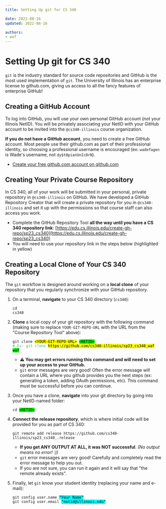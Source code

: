 ```yaml
---
title: Setting Up git for CS 340

date: 2022-08-16
updated: 2022-08-16

authors:
- waf
---
```


# Setting Up git for CS 340

`git` is the industry standard for source code repositories and GitHub is the most used implementation of `git`.  The University of Illinois has an enterprise license to github.com, giving us access to all the fancy features of enterprise GitHub!


## Creating a GitHub Account

To log into GitHub, you will use your own personal GitHub account (not your Illinois NetID).  You will be privately associating your NetID with your GitHub account to be invited into the `@cs340-illinois` course organization.

**If you do not have a GitHub account**, you need to create a free GitHub account.  Most people use their github.com as part of their professional identity, so choosing a professional username is encouraged (ex: `wadefagen` is Wade's username, not `dy$t0pianUnIc0rN`).

- [Create your free github.com account on github.com](https://github.com/)


## Creating Your Private Course Repository

In CS 340, all of your work will be submitted in your personal, private repository in `@cs340-illinois` on GitHub.  We have developed a GitHub Repository Creator that will create a private repository for you in `@cs340-illinois` and set it up with the permissions so that course staff can also access you work.

- Complete the GitHub Repository Tool **all the way until you have a CS 340 repository link**: [https://edu.cs.illinois.edu/create-gh-repo/sp23_cs340](https://edu.cs.illinois.edu/create-gh-repo/sp23_cs340)
- You will need to use your repository link in the steps below (highlighted in yellow)


## Creating a Local Clone of Your CS 340 Repository

The `git` workflow is designed around working on a **local clone** of your repository that you regularly synchronize with your GitHub repository.

<link rel="stylesheet" href="https://cdnjs.cloudflare.com/ajax/libs/prism-themes/1.9.0/prism-a11y-dark.min.css" integrity="sha512-bd1K4DEquIavX49RSZHIE0Ye6RFOVlGLhtGow9KDbLYqOd/ufhshkP0GoJoVR1jqj7FmOffvVIKuq1tcXlN9ZA==" crossorigin="anonymous" referrerpolicy="no-referrer" />

<style>
main ol > li {
  margin-bottom: 20px;
}
</style>


1. On a terminal, **navigate** to your CS 340 directory (`cs340`): <pre class="language-bash"><code class="language-bash">cd cs340</code></pre>

2. **Clone** a local copy of your git repository with the following command (making sure to replace `YOUR-GIT-REPO-URL` with the URL from the "Course Repository Tool" above):

   <pre class="language-bash"><code class="language-bash">git clone <span style="background-color: yellow; color: black;">&lt;YOUR-GIT-REPO-URL&gt;</span> <span style="background-color: lime; color: black;">&lt;NETID&gt;</span>
   <span style="color: #42c26b"># Ex: git clone <span style="background-color: yellow; color: black;">https://github.com/cs340-illinois/sp23_cs340_waf</span> <span style="background-color: lime; color: black;">waf</span></span></code></pre>

   - **⚠️ You may get errors running this command and will need to set up your access to your GitHub.** 
   - `git` error messages are very good!  Often the error message will contain a URL where you github provides you the next steps (ex: generating a token, adding OAuth permissions, etc).  This command must be successful before you can continue.

3. Once you have a clone, **navigate** into your git directory by going into your NetID-named folder:

    <pre class="language-bash"><code class="language-bash">cd <span style="background-color: lime; color: black;">&lt;NETID&gt;</span></code></pre>


4. **Connect the release repository**, which is where initial code will be provided for you as part of CS 340:

    <pre class="language-bash"><code class="language-bash">git remote add release https://github.com/cs340-illinois/sp23_cs340_.release</code></pre>
    
   - **If you get ANY OUTPUT AT ALL, it was NOT successful**.  *(No output means no error! :))* 
   - `git` error messages are very good!  Carefully and completely read the error message to help you out.
   - If you are not sure, you can run it again and it will say that "the remote already exists".

5. Finally, let `git` know your student identity (replacing your name and e-mail):

    <pre class="language-bash"><code class="language-bash">git config user.name <span style="background-color: cyan; color: black;">"Your Name"</span><br>git config user.email <span style="background-color: cyan; color: black;">"netid@illinois.edu"</span></code></pre>













